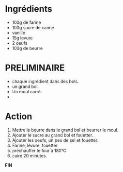 # Ingrédients

- 100g de farine
- 100g sucre de canne
- vanille
- 15g levure
- 2 oeufs
- 100g de beurre

# PRELIMINAIRE

- chaque ingrédient dans des bols.
- un grand bol.
- Un moul carré.
-

# Action

1. Mettre le beurre dans le grand bol et beurrer le moul.
2. Ajouter le sucre au grand bol et fouetter.
3. Ajouter les oeufs, un peu de sel et fouetter.
4. Farine, levure, fouetter.
5. préchauffer le four à 180°C
6. cuire 20 minutes.

**FIN**

